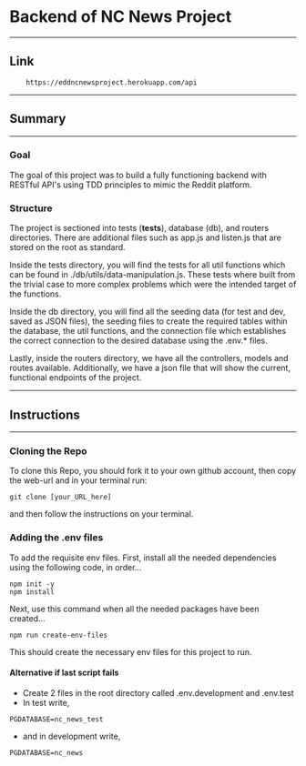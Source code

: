 # Backend of NC News Project
---

## Link

        https://eddncnewsproject.herokuapp.com/api

---

## Summary
---
### Goal

The goal of this project was to build a fully functioning backend with RESTful API's using TDD principles to mimic the Reddit platform.

### Structure

The project is sectioned into tests (__tests__), database (db), and routers directories. There are additional files such as app.js and listen.js that are stored on the root as standard.

Inside the tests directory, you will find the tests for all util functions which can be found in ./db/utils/data-manipulation.js. These tests where built from the trivial case to more complex problems which were the intended target of the functions.

Inside the db directory, you will find all the seeding data (for test and dev, saved as JSON files), the seeding files to create the required tables within the database, the util functions, and the connection file which establishes the correct connection to the desired database using the .env.* files.

Lastly, inside the routers directory, we have all the controllers, models and routes available. Additionally, we have a json file that will show the current, functional endpoints of the project.

---

## Instructions
---
### Cloning the Repo

To clone this Repo, you should fork it to your own github account, then copy the web-url and in your terminal run:

```http
git clone [your_URL_here]
```
and then follow the instructions on your terminal.

### Adding the .env files

To add the requisite env files. First, install all the needed dependencies using the following code, in order...

```http
npm init -y
npm install
```
Next, use this command when all the needed packages have been created...

```http
npm run create-env-files
```
This should create the necessary env files for this project to run. 

#### Alternative if last script fails

- Create 2 files in the root directory called .env.development and .env.test
- In test write,
```http
PGDATABASE=nc_news_test
```
- and in development write,
```http
PGDATABASE=nc_news
```